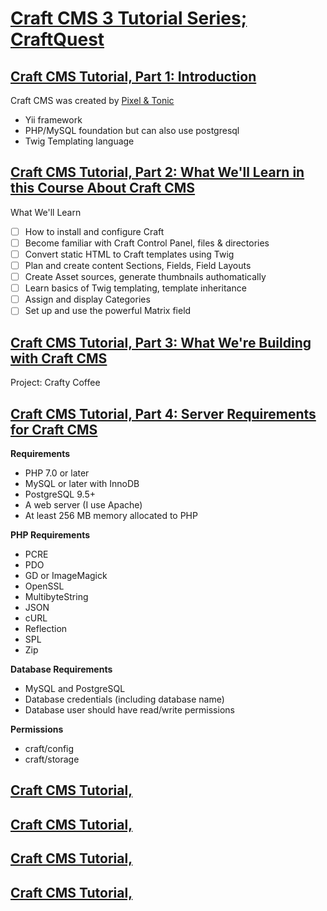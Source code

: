 # [Craft CMS 3 Tutorial Series; CraftQuest](https://www.youtube.com/playlist?list=PLCy7dPypkr2rOlj9Ps5HbzYeJecL48yg-)

## [Craft CMS Tutorial, Part 1: Introduction](https://www.youtube.com/watch?v=x5bVKZxFdPo&list=PLCy7dPypkr2rOlj9Ps5HbzYeJecL48yg-&index=1)

Craft CMS was created by [Pixel & Tonic](https://pixelandtonic.com/)

- Yii framework
- PHP/MySQL foundation but can also use postgresql
- Twig Templating language

## [Craft CMS Tutorial, Part 2: What We'll Learn in this Course About Craft CMS](https://www.youtube.com/watch?v=9i5QSLgXvqE&list=PLCy7dPypkr2rOlj9Ps5HbzYeJecL48yg-&index=2)

What We'll Learn

- [ ] How to install and configure Craft
- [ ] Become familiar with Craft Control Panel, files & directories
- [ ] Convert static HTML to Craft templates using Twig
- [ ] Plan and create content Sections, Fields, Field Layouts
- [ ] Create Asset sources, generate thumbnails authomatically
- [ ] Learn basics of Twig templating, template inheritance
- [ ] Assign and display Categories
- [ ] Set up and use the powerful Matrix field

## [Craft CMS Tutorial, Part 3: What We're Building with Craft CMS](https://www.youtube.com/watch?v=a1WR-ZvRoOs&list=PLCy7dPypkr2rOlj9Ps5HbzYeJecL48yg-&index=3)

Project: Crafty Coffee

## [Craft CMS Tutorial, Part 4: Server Requirements for Craft CMS](https://www.youtube.com/watch?v=GKeyXg3nhjk&list=PLCy7dPypkr2rOlj9Ps5HbzYeJecL48yg-&index=4)

**Requirements**

- PHP 7.0 or later
- MySQL or later with InnoDB
- PostgreSQL 9.5+
- A web server (I use Apache)
- At least 256 MB memory allocated to PHP

**PHP Requirements**

- PCRE
- PDO
- GD or ImageMagick
- OpenSSL
- MultibyteString
- JSON
- cURL
- Reflection
- SPL
- Zip

**Database Requirements**

- MySQL and PostgreSQL
- Database credentials (including database name)
- Database user should have read/write permissions

**Permissions**

- craft/config
- craft/storage

## [Craft CMS Tutorial, ]()
## [Craft CMS Tutorial, ]()
## [Craft CMS Tutorial, ]()
## [Craft CMS Tutorial, ]()

